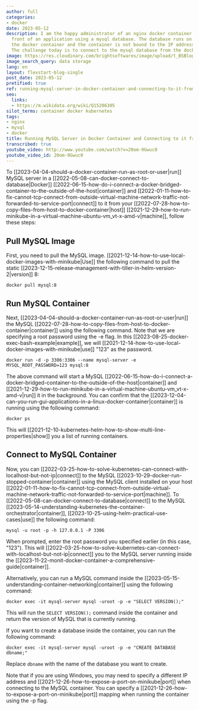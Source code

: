 ```yaml
---
author: full
categories:
- docker
date: 2023-05-12
description: I am the happy administrator of an nginx docker container running in
  front of an application using a mysql database. The database runs on the host of
  the docker container and the container is not bound to the IP address of the machine.
  The challenge today is to connect to the mysql database from the docker container.
image: https://res.cloudinary.com/brightsoftwares/image/upload/t_BSBlogImage/v1643965648/pexels-fauxels-3182746_dwlzff.jpg
image_search_query: data storage
lang: en
layout: flexstart-blog-single
post_date: 2023-05-12
pretified: true
ref: running-mysql-server-in-docker-container-and-connecting-to-it-from-host-machine
seo:
  links:
  - https://m.wikidata.org/wiki/Q15206305
silot_terms: container docker kubernetes
tags:
- nginx
- mysql
- docker
title: Running MySQL Server in Docker Container and Connecting to it from Host Machine
transcribed: true
youtube_video: http://www.youtube.com/watch?v=20om-9Gwuc0
youtube_video_id: 20om-9Gwuc0
---
```


To [[2023-04-04-should-a-docker-container-run-as-root-or-user|run]] MySQL server in a [[2022-05-08-can-docker-connect-to-database|Docker]] [[2022-06-15-how-do-i-connect-a-docker-bridged-container-to-the-outside-of-the-host|container]] and [[2022-01-11-how-to-fix-cannot-tcp-connect-from-outside-virtual-machine-network-traffic-not-forwarded-to-service-port|connect]] to it from your [[2022-07-28-how-to-copy-files-from-host-to-docker-container|host]] [[2021-12-29-how-to-run-minikube-in-a-virtual-machine-ubuntu-vm_vt-x-amd-v|machine]], follow these steps:

## Pull MySQL Image

First, you need to pull the MySQL image. [[2021-12-14-how-to-use-local-docker-images-with-minikube|Use]] the following command to pull the static [[2023-12-15-release-management-with-tiller-in-helm-version-2|version]] 8:

```
docker pull mysql:8
```

## Run MySQL Container

Next, [[2023-04-04-should-a-docker-container-run-as-root-or-user|run]] the MySQL [[2022-07-28-how-to-copy-files-from-host-to-docker-container|container]] using the following command. Note that we are specifying a root password using the -e flag. In this [[2023-08-25-docker-exec-bash-example|example]], we will [[2021-12-14-how-to-use-local-docker-images-with-minikube|use]] "123" as the password.

```
docker run -d -p 3306:3306 --name mysql-server -e MYSQL_ROOT_PASSWORD=123 mysql:8
```

The above command will start a MySQL [[2022-06-15-how-do-i-connect-a-docker-bridged-container-to-the-outside-of-the-host|container]] and [[2021-12-29-how-to-run-minikube-in-a-virtual-machine-ubuntu-vm_vt-x-amd-v|run]] it in the background. You can confirm that the [[2023-12-04-can-you-run-gui-applications-in-a-linux-docker-container|container]] is running using the following command:

```
docker ps
```

This will [[2021-12-10-kubernetes-helm-how-to-show-multi-line-properties|show]] you a list of running containers.

## Connect to MySQL Container

Now, you can [[2022-03-25-how-to-solve-kubernetes-can-connect-with-localhost-but-not-ip|connect]] to the MySQL [[2023-10-29-docker-run-stopped-container|container]] using the MySQL client installed on your host [[2022-01-11-how-to-fix-cannot-tcp-connect-from-outside-virtual-machine-network-traffic-not-forwarded-to-service-port|machine]]. To [[2022-05-08-can-docker-connect-to-database|connect]] to the MySQL [[2023-05-14-understanding-kubernetes-the-container-orchestrator|container]], [[2023-10-25-using-helm-practical-use-cases|use]] the following command:

```
mysql -u root -p -h 127.0.0.1 -P 3306
```


When prompted, enter the root password you specified earlier (in this case, "123"). This will [[2022-03-25-how-to-solve-kubernetes-can-connect-with-localhost-but-not-ip|connect]] you to the MySQL server running inside the [[2023-11-22-monit-docker-container-a-comprehensive-guide|container]].

Alternatively, you can run a MySQL command inside the [[2023-05-15-understanding-container-networking|container]] using the following command:

```
docker exec -it mysql-server mysql -uroot -p -e "SELECT VERSION();"
```

This will run the `SELECT VERSION();` command inside the container and return the version of MySQL that is currently running.

If you want to create a database inside the container, you can run the following command:

```
docker exec -it mysql-server mysql -uroot -p -e "CREATE DATABASE dbname;"
```

Replace `dbname` with the name of the database you want to create.

Note that if you are using Windows, you may need to specify a different IP address and [[2021-12-26-how-to-expose-a-port-on-minikube|port]] when connecting to the MySQL container. You can specify a [[2021-12-26-how-to-expose-a-port-on-minikube|port]] mapping when running the container using the -p flag.